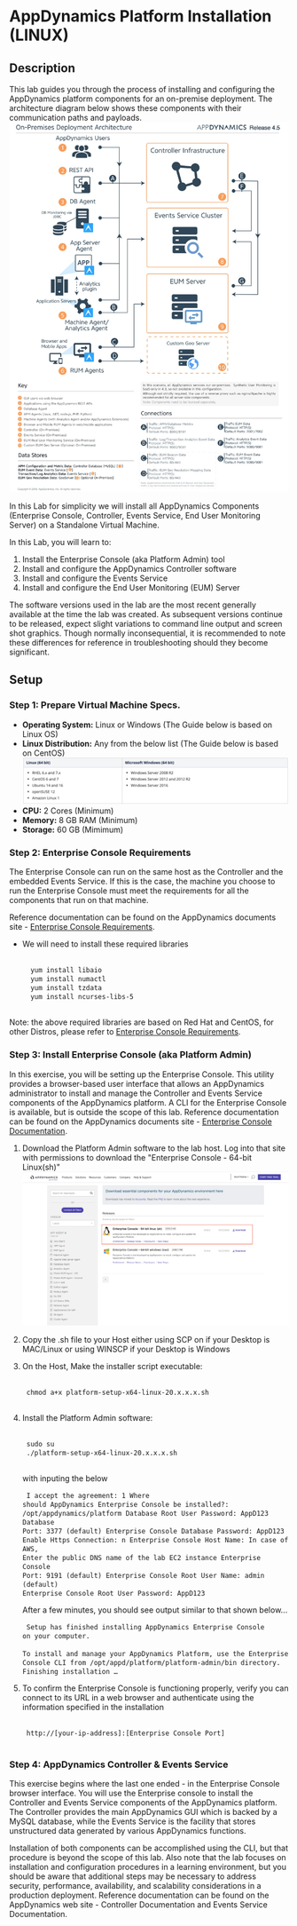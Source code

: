 # AppDynamics Platform Installation (LINUX)

## Description

This lab guides you through the process of installing and configuring the AppDynamics platform components for an on-premise deployment.  The architecture diagram below shows these components with their communication paths and payloads.  
<img src="https://github.com/sherifadel90/AppDynamicsPlatformInstallation/blob/master/assets/images/00-onpremise-diagram.jpg" width="600">

In this Lab for simplicity we will install all AppDynamics Components (Enterprise Console, Controller, Events Service, End User Monitoring Server) on a Standalone Virtual Machine.

In this Lab, you will learn to:
1. Install the Enterprise Console (aka Platform Admin) tool
2. Install and configure the AppDynamics Controller software
3. Install and configure the Events Service
4. Install and configure the End User Monitoring (EUM) Server

The software versions used in the lab are the most recent generally available at the time the lab was created.  As subsequent versions continue to be released, expect slight variations to command line output and screen shot graphics.  Though normally inconsequential, it is recommended to note these differences for reference in troubleshooting should they become significant.

## Setup

### Step 1: Prepare Virtual Machine Specs.

- **Operating System:** Linux or Windows  (The Guide below is based on Linux OS)
- **Linux Distribution:** Any from the below list (The Guide below is based on CentOS)
![SupportedOperatingSystems](assets/images/00-Supported-OperatingSystems.png)
- **CPU:** 2 Cores (Minimum)
- **Memory:** 8 GB RAM (Minimum)
- **Storage:** 60 GB (Mimimum)

### Step 2: Enterprise Console Requirements

The Enterprise Console can run on the same host as the Controller and the embedded Events Service. If this is the case, the machine you choose to run the Enterprise Console must meet the requirements for all the components that run on that machine.

Reference documentation can be found on the AppDynamics documents site - [Enterprise Console Requirements](https://docs.appdynamics.com/display/PRO45/Enterprise+Console+Requirements, "Enterprise Console Requirements").

- We will need to install these required libraries
	<pre><code>
 	yum install libaio
	yum install numactl
	yum install tzdata
	yum install ncurses-libs-5
 	</code></pre>
Note: the above required libraries are based on Red Hat and CentOS, for other Distros, please refer to [Enterprise Console Requirements](https://docs.appdynamics.com/display/PRO45/Enterprise+Console+Requirements, "Enterprise Console Requirements").

### Step 3: Install Enterprise Console (aka Platform Admin)

In this exercise, you will be setting up the Enterprise Console.  This utility provides a browser-based user interface that allows an AppDynamics administrator to install and manage the Controller and Events Service components of the AppDynamics platform.  A CLI for the Enterprise Console is available, but is outside the scope of this lab.  Reference documentation can be found on the AppDynamics documents site - [Enterprise Console Documentation](https://docs.appdynamics.com/display/PRO45/Enterprise+Console, "Enterprise Console Documentation").

1. Download the Platform Admin software to the lab host.
   Log into that site with permissions to download the "Enterprise Console - 64-bit Linux(sh)"
![EnterpirseConsoleDownload](assets/images/01-EnterpirseConsoleDownload.png)

2. Copy the .sh file to your Host either using SCP on if your Desktop is MAC/Linux or using WINSCP if your Desktop is Windows

3. On the Host, Make the installer script executable:
	<pre><code>
 	chmod a+x platform-setup-x64-linux-20.x.x.x.sh
 	</code></pre>

4. Install the Platform Admin software:
	<pre><code>
	sudo su
 	./platform-setup-x64-linux-20.x.x.x.sh
 	</code></pre>
    with inputing the below
    	<pre><code>
	I accept the agreement: 1
	Where should AppDynamics Enterprise Console be installed?: /opt/appdynamics/platform
	Database Root User Password: AppD123
	Database Port: 3377 (default)
	Enterprise Console Database Password: AppD123
	Enable Https Connection: n
	Enterprise Console Host Name: In case of AWS, Enter the public DNS name of the lab EC2 instance
	Enterprise Console Port: 9191 (default)
	Enterprise Console Root User Name: admin (default)
	Enterprise Console Root User Password: AppD123
 	</code></pre>
    After a few minutes, you should see output similar to that shown below...
    	<pre><code>
    	Setup has finished installing AppDynamics Enterprise Console on your computer.  
	To install and manage your AppDynamics Platform, use the Enterprise Console CLI from /opt/appd/platform/platform-admin/bin directory.
	Finishing installation …
    	</code></pre>

5. To confirm the Enterprise Console is functioning properly, verify you can connect to its URL in a web browser and authenticate using the information specified in the installation
 	<pre><code>
	http://[your-ip-address]:[Enterprise Console Port]
	</code></pre>

### Step 4: AppDynamics Controller & Events Service

This exercise begins where the last one ended - in the Enterprise Console browser interface.  You will use the Enterprise console to install the Controller and Events Service components of the AppDynamics platform.  The Controller provides the main AppDynamics GUI which is backed by a MySQL database, while the Events Service is the facility that stores unstructured data generated by various AppDynamics functions.

Installation of both components can be accomplished using the CLI, but that procedure is beyond the scope of this lab.  Also note that the lab focuses on installation and configuration procedures in a learning environment, but you should be aware that additional steps may be necessary to address security, performance, availability, and scalability considerations in a production deployment.  Reference documentation can be found on the AppDynamics web site - Controller Documentation and Events Service Documentation.


